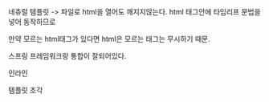 네츄럴 템플릿 -> 파일로 html을 열어도 깨지지않는다. html 태그안에 타임리프 문법을 넣어 동작하므로 

만약 모르는 html태그가 있다면 html은 모르는 태그는 무시하기 때문.  

스프링 프레임워크랑 통합이 잘되어있다.   

인라인

템플릿 조각 

 
